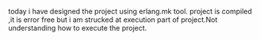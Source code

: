today i have designed the project using erlang.mk tool. project is compiled ,it is error free but  i am strucked at execution part of project.Not understanding how to execute the project.
